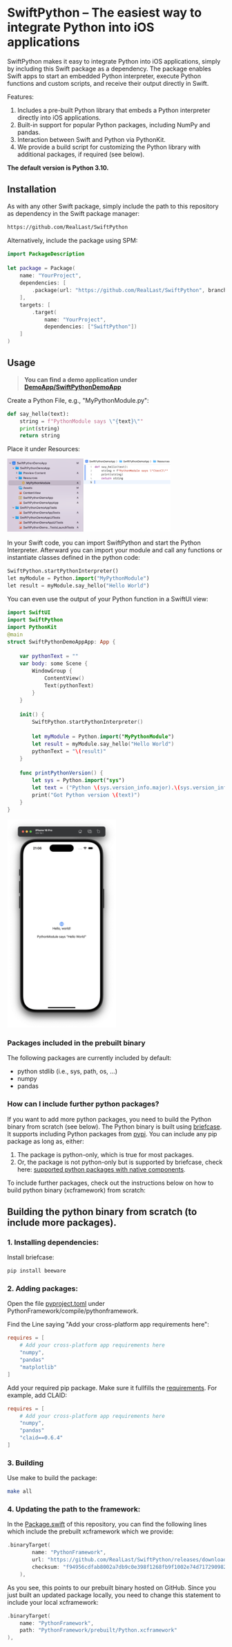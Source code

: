 # SwiftPython – The easiest way to integrate Python into iOS applications
SwiftPython makes it easy to integrate Python into iOS applications, simply by including this Swift package as a dependency. The package enables Swift apps to start an embedded Python interpreter, execute Python functions and custom scripts, and receive their output directly in Swift. 

Features:
1. Includes a pre-built Python library that embeds a Python interpreter directly into iOS applications.
2. Built-in support for popular Python packages, including NumPy and pandas.
3. Interaction between Swift and Python via PythonKit.
4. We provide a build script for customizing the Python library with additional packages, if required (see below).

**The default version is Python 3.10.**

## Installation
As with any other Swift package, simply include the path to this repository as dependency in the Swift package manager:

``` sh
https://github.com/RealLast/SwiftPython
```

Alternatively, include the package using SPM:
``` swift
import PackageDescription

let package = Package(
    name: "YourProject",
    dependencies: [
        .package(url: "https://github.com/RealLast/SwiftPython", branch: "master")
    ],
    targets: [
        .target(
            name: "YourProject",
            dependencies: ["SwiftPython"])
    ]
)
```

## Usage
> **You can find a demo application under [DemoApp/SwiftPythonDemoApp](DemoApp/SwiftPythonDemoApp/)**

Create a Python File, e.g., "MyPythonModule.py":
``` python
def say_hello(text):
    string = f"PythonModule says \"{text}\""
    print(string)
    return string
```

Place it under Resources:

<img src="pictures/python_file_resources.png" alt="Python file in resources" width="75%">

In your Swift code, you can import SwiftPython and start the Python Interpreter. Afterward you can import your module and call any functions or instantiate classes defined in the python code:
``` python
SwiftPython.startPythonInterpreter()
let myModule = Python.import("MyPythonModule")
let result = myModule.say_hello("Hello World")
```

You can even use the output of your Python function in a SwiftUI view:

``` swift
import SwiftUI
import SwiftPython
import PythonKit
@main
struct SwiftPythonDemoAppApp: App {
    
    var pythonText = ""
    var body: some Scene {
        WindowGroup {
            ContentView()
            Text(pythonText)
        }
    }
    
    init() {
        SwiftPython.startPythonInterpreter()
        
        let myModule = Python.import("MyPythonModule")
        let result = myModule.say_hello("Hello World")
        pythonText = "\(result)"
    }
    
    func printPythonVersion() {
        let sys = Python.import("sys")
        let text = ("Python \(sys.version_info.major).\(sys.version_info.minor)")
        print("Got Python version \(text)")
    }
}
```

<img src="pictures/python_hello.png" alt="Python hello" width="50%">

### Packages included in the prebuilt binary
The following packages are currently included by default:

- python stdlib (i.e., sys, path, os, ...)
- numpy
- pandas

### How can I include further python packages?
If you want to add more python packages, you need to build the Python binary from scratch (see below). The Python binary is built using [briefcase](https://beeware.org/project/briefcase/). It supports including Python packages from [pypi](https://pypi.org/). You can include any pip package as long as, either:
1. The package is python-only, which is true for most packages.
2. Or, the package is not python-only but is supported by briefcase, check here: [supported python packages with native components](https://anaconda.org/beeware/repo). 

To include further packages, check out the instructions below on how to build python binary (xcframework) from scratch:

## Building the python binary from scratch (to include more packages).

### 1. Installing dependencies:
Install briefcase:
``` sh
pip install beeware
```

### 2. Adding packages:
Open the file [pyproject.toml](PythonFramework/compile/pythonframework/pyproject.toml) under PythonFramework/compile/pythonframework.

Find the Line saying "Add your cross-platform app requirements here": 

``` toml
requires = [
    # Add your cross-platform app requirements here
    "numpy",
    "pandas"
    "matplotlib"
]
```

Add your required pip package. Make sure it fullfills the [requirements](#how-can-i-include-further-python-packages). For example, add CLAID:

``` toml
requires = [
    # Add your cross-platform app requirements here
    "numpy",
    "pandas"
    "claid==0.6.4"
]
```

### 3. Building
Use make to build the package:
``` sh
make all
```

### 4. Updating the path to the framework:
In the [Package.swift](Package.swift) of this repository, you can find the following lines which include the prebuilt xcframework which we provide:

``` swift
.binaryTarget(
        name: "PythonFramework",
        url: "https://github.com/RealLast/SwiftPython/releases/download/v0.0.1/Python.xcframework.zip",
        checksum: "f94956cdfab8002a7db9c0e398f1268fb9f1002e74d717290982a5055f78ecf6"
    ),
```

As you see, this points to our prebuilt binary hosted on GitHub. Since you just built an updated package locally, you need to change this statement to include your local xcframework:

``` swift
.binaryTarget(
    name: "PythonFramework",
    path: "PythonFramework/prebuilt/Python.xcframework"
),
```
